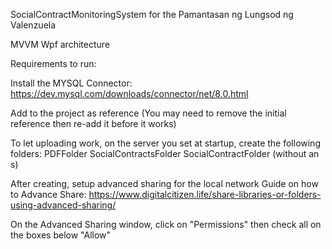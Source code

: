 SocialContractMonitoringSystem for the Pamantasan ng Lungsod ng Valenzuela

MVVM Wpf architecture

Requirements to run:

Install the MYSQL Connector:
https://dev.mysql.com/downloads/connector/net/8.0.html

Add to the project as reference (You may need to remove the initial reference then re-add it before it works)

To let uploading work, on the server you set at startup, 
create the following folders:
PDFFolder
SocialContractsFolder 
SocialContractFolder (without an s)

After creating, setup advanced sharing for the local network
Guide on how to Advance Share: 
https://www.digitalcitizen.life/share-libraries-or-folders-using-advanced-sharing/

On the Advanced Sharing window, click on "Permissions" then check all on the boxes below "Allow"
